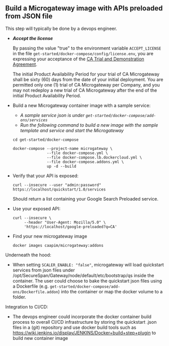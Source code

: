## Build a Microgateway image with APIs preloaded from JSON file

This step will typically be done by a devops engineer.

- **_Accept the license_**

  By passing the value "true" to the environment variable `ACCEPT_LICENSE` in
  the file `get-started/docker-compose/config/license.env`, you are expressing
  your acceptance of the [CA Trial and Demonstration Agreement](../../LICENSE.md).

  The initial Product Availability Period for your trial of CA Microgateway
  shall be sixty (60) days from the date of your initial deployment. You are
  permitted only one (1) trial of CA Microgateway per Company, and you may not
  redeploy a new trial of CA Microgateway after the end of the initial Product
  Availability Period.

- Build a new Microgateway container image with a sample service:

  - _A sample service json is under `get-started/docker-compose/add-ons/services`_
  - _Run the following command to build a new image with the sample template and service and start the Microgateway_

  ```
  cd get-started/docker-compose

  docker-compose --project-name microgateway \
                 --file docker-compose.yml \
                 --file docker-compose.lb.dockercloud.yml \
                 --file docker-compose.addons.yml \
                 up -d --build
  ```

- Verify that your API is exposed:

  ```
  curl --insecure --user "admin:password" https://localhost/quickstart/1.0/services
  ```
  Should return a list containing your Google Search Preloaded service.

- Use your exposed API:

  ```
  curl --insecure \
       --header "User-Agent: Mozilla/5.0" \
       'https://localhost/google-preloaded?q=CA'
  ```
- Find your new microgateway image

  ```
  docker images caapim/microgateway:addons
  ```

Underneath the hood:

- When setting `SCALER_ENABLE: "false"`, microgateway will load quickstart services from json files under /opt/SecureSpan/Gateway/node/default/etc/bootstrap/qs inside the container. The user could choose to bake the quickstart json files using a Dockerfile (e.g. `get-started/docker-compose/add-ons/Dockerfile.addon`) into the container or map the docker volume to a folder.  

Integration to CI/CD:

- The devops engineer could incorporate the docker container build process to overall CI/CD infrastructure by storing the quickstart .json files in a (git) repository and use docker build tools such as https://wiki.jenkins.io/display/JENKINS/Docker+build+step+plugin to build new container image
